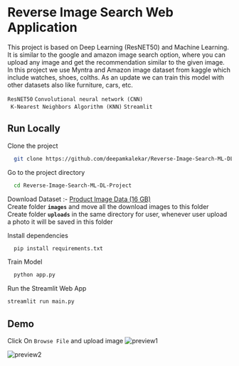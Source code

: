 
# Reverse Image Search Web Application

This project is based on Deep Learning (ResNET50) and Machine Learning. 
It is similar to the google and amazon image search option, where 
you can upload any image and get the recommendation similar
to the given image. In this project we use Myntra and Amazon image dataset 
from kaggle which include watches, shoes, colths. As an update
we can train this model with other datasets also like furniture, cars, etc.

```ResNET50``` ```Convolutional neural network (CNN)```
\
``` K-Nearest Neighbors Algorithm (KNN)``` ```Streamlit```


## Run Locally

Clone the project

```bash
  git clone https://github.com/deepamkalekar/Reverse-Image-Search-ML-DL-Project.git
```

Go to the project directory

```bash
  cd Reverse-Image-Search-ML-DL-Project
```
Download Dataset :- [Product Image Data (16 GB)](https://www.kaggle.com/paramaggarwal/fashion-product-images-dataset)
\
Create folder **``images``** and move all the download images to this folder
\
Create folder **``uploads``** in the same directory for user, whenever user upload a photo it will be saved in this folder

Install dependencies

```bash
  pip install requirements.txt
```
Train Model
```bash
  python app.py
```
Run the Streamlit Web App
```bash
streamlit run main.py
```
  
## Demo
Click On ```Browse File``` and upload image
![preview1](https://github.com/deepamkalekar/Reverse-Image-Search-ML-DL-Project/blob/master/preview1.png)

![preview2](https://github.com/deepamkalekar/Reverse-Image-Search-ML-DL-Project/blob/master/preview2.png)

  
